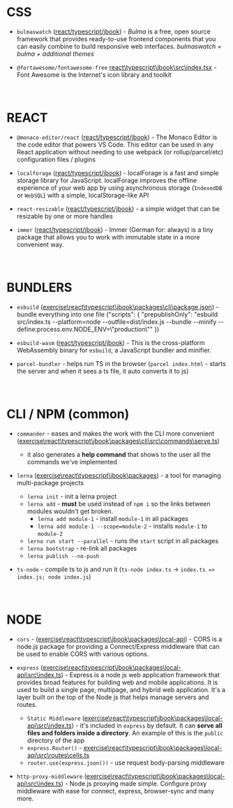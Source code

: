 # CSS

* `bulmaswatch` ([react/typescript/jbook](..%5Creact%5Ctypescript%5Cjbook%5Csrc%5Cindex.tsx)) - _Bulma_ is a free, open source framework that provides ready-to-use frontend components that you can easily combine to build responsive web interfaces. _bulmaswatch = bulma + additional themes_ 

* `@fortawesome/fontawesome-free` [react\typescript\jbook\src\index.tsx](..%5Creact%5Ctypescript%5Cjbook%5Csrc%5Cindex.tsx) - Font Awesome is the Internet's icon library and toolkit
<br/><br/><br/>



# REACT

* `@monaco-editor/react` ([react/typescript/jbook](..%5Creact%5Ctypescript%5Cjbook%5Csrc%5Ccomponents%5Ccode-editor.tsx)) - The Monaco Editor is the code editor that powers VS Code. This editor can be used in any React application without needing to use webpack (or rollup/parcel/etc) configuration files / plugins
  
* `localforage` ([react/typescript/jbook](..%5Creact%5Ctypescript%5Cjbook%5Csrc%5Cbundler%5Cplugins%5Cfetch-plugin.ts)) - localForage is a fast and simple storage library for JavaScript. localForage improves the offline experience of your web app by using asynchronous storage (`IndexedDB` or `WebSQL`) with a simple, localStorage-like API

* `react-resizable` ([react/typescript/jbook](..%5Creact%5Ctypescript%5Cjbook%5Csrc%5Ccomponents%5Cresizable.tsx)) - a simple widget that can be resizable by one or more handles  

* `immer` ([react/typescript/jbook](..%5Creact%5Ctypescript%5Cjbook%5Csrc%5Cstate%5Creducers%5CcellsReducer.ts)) - Immer (German for: always) is a tiny package that allows you to work with immutable state in a more convenient way.
<br/><br/><br/>



# BUNDLERS
* `esbuild` ([exercise\react\typescript\jbook\packages\cli\package.json](..%5Creact%5Ctypescript%5Cjbook%5Cpackages%5Ccli%5Cpackage.json)) - bundle everything into one file ("scripts": {
    "prepublishOnly": "esbuild src/index.ts --platform=node --outfile=dist/index.js --bundle --minify --define:process.env.NODE_ENV=\\\"production\\\""
  })

* `esbuild-wasm` ([react/typescript/jbook](..%5Creact%5Ctypescript%5Cjbook%5Csrc)) - This is the cross-platform WebAssembly binary for `esbuild`, a JavaScript bundler and minifier.

* `parcel-bundler` - helps run TS in the browser (`parcel index.html` - starts the server and when it sees a ts file, it auto converts it to js)
<br/><br/><br/>



# CLI / NPM (common)

* `commander` - eases and makes the work with the CLI more convenient ([exercise\react\typescript\jbook\packages\cli\src\commands\serve.ts](..%5Creact%5Ctypescript%5Cjbook%5Cpackages%5Ccli%5Csrc%5Ccommands%5Cserve.ts))
  * it also generates a **help command** that shows to the user all the commands we've implemented

* `lerna` ([exercise\react\typescript\jbook\packages](..%5Creact%5Ctypescript%5Cjbook)) - a tool for managing multi-package projects  
  * `lerna init` - init a lerna project
  * `lerna add` - __must__ be used instead of `npm i` so the links between modules wouldn't get broken.  
    * `lerna add module-1` - install `module-1` in all packages
    * `lerna add module-1 --scope=module-2` - installs `module-1` to `module-2`  
  * `lerna run start --parallel` - runs the `start` script in all packages  
  * `lerna bootstrap` - re-link all packages
  * `lerna publish --no-push`

* `ts-node` - compile ts to js and run it (`ts-node index.ts` -> `index.ts => index.js; node index.js`)
<br/><br/><br/>



# NODE  

* `cors` - ([exercise\react\typescript\jbook\packages\local-api](..%5Creact%5Ctypescript%5Cjbook%5Cpackages%5Clocal-api)) - CORS is a node.js package for providing a Connect/Express middleware that can be used to enable CORS with various options.

* `express` ([exercise\react\typescript\jbook\packages\local-api\src\index.ts](..%5Creact%5Ctypescript%5Cjbook%5Cpackages%5Clocal-api%5Csrc%5Cindex.ts)) - Express is a node js web application framework that provides broad features for building web and mobile applications. It is used to build a single page, multipage, and hybrid web application. It's a layer built on the top of the Node js that helps manage servers and routes.
  * `Static Middleware` ([exercise\react\typescript\jbook\packages\local-api\src\index.ts](..%5Creact%5Ctypescript%5Cjbook%5Cpackages%5Clocal-api%5Csrc%5Cindex.ts)) - it's included in `express` by default. It can **serve all files and folders inside a directory**. An example of this is the `public` directory of the app  
  * `express.Router()` - [exercise\react\typescript\jbook\packages\local-api\src\routes\cells.ts](..%5Creact%5Ctypescript%5Cjbook%5Cpackages%5Clocal-api%5Csrc%5Croutes)
  * `router.use(express.json())` - use request body-parsing middleware
  
* `http-proxy-middleware` ([exercise\react\typescript\jbook\packages\local-api\src\index.ts](..%5Creact%5Ctypescript%5Cjbook%5Cpackages%5Clocal-api%5Csrc%5Cindex.ts)) - Node.js proxying made simple. Configure proxy middleware with ease for connect, express, browser-sync and many more.
<br/><br/><br/>
